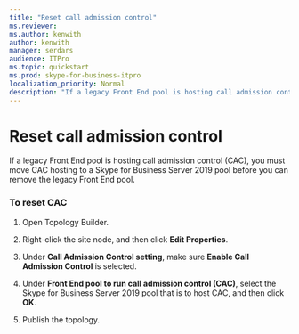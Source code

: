 ```yaml
---
title: "Reset call admission control"
ms.reviewer: 
ms.author: kenwith
author: kenwith
manager: serdars
audience: ITPro
ms.topic: quickstart
ms.prod: skype-for-business-itpro
localization_priority: Normal
description: "If a legacy Front End pool is hosting call admission control (CAC), you must move CAC hosting to a Skype for Business Server 2019 pool before you can remove the legacy Front End pool."
---
```


# Reset call admission control

If a legacy Front End pool is hosting call admission control (CAC), you must move CAC hosting to a Skype for Business Server 2019 pool before you can remove the legacy Front End pool.
  
### To reset CAC

1. Open Topology Builder.
    
2. Right-click the site node, and then click **Edit Properties**.
    
3. Under **Call Admission Control setting**, make sure **Enable Call Admission Control** is selected. 
    
4. Under **Front End pool to run call admission control (CAC)**, select the Skype for Business Server 2019 pool that is to host CAC, and then click **OK**.
    
5. Publish the topology.
    


